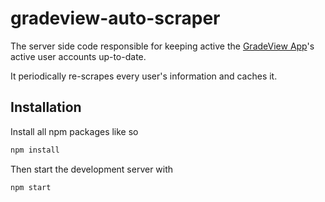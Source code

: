 # gradeview-auto-scraper
The server side code responsible for keeping active the [GradeView App](https://github.com/KihtrakRaknas/GradeViewApp/)'s active user accounts up-to-date.

It periodically re-scrapes every user's information and caches it.

## Installation
Install all npm packages like so
```bash
npm install
```
Then start the development server with
```bash
npm start
```
